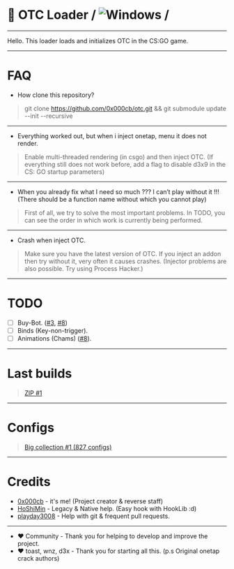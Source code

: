# 🔮 OTC Loader  / ![Windows](https://github.com/0x000cb/otc/workflows/Windows/badge.svg?branch=master&event=push) /

----------------------------------------------------

Hello. This loader loads and initializes OTC in the CS:GO game.

-----------------------------------------------------

# FAQ
  - How clone this repository?
  > git clone https://github.com/0x000cb/otc.git && git submodule update --init --recursive
  -----
 - Everything worked out, but when i inject onetap, menu it does not render.
 > Enable multi-threaded rendering (in csgo) and then inject OTC. (If everything still does not work before, add a flag to disable d3x9 in the CS: GO startup parameters)
  ------
  - When you already fix what I need so much ??? I can’t play without it !!! (There should be a function name without which you cannot play)
  > First of all, we try to solve the most important problems. In TODO, you can see the order in which work is currently being performed.
  ----
  - Crash when inject OTC.
   > Make sure you have the latest version of OTC. If you inject an addon then try without it, very often it causes crashes. (Injector problems are also possible. Try using Process Hacker.)

-----------------------------------------------------

 # TODO

  - [ ] Buy-Bot. ([#3](https://github.com/0x000cb/otc/issues/3), [#8](https://github.com/0x000cb/otc/issues/8))
  - [ ] Binds (Key-non-trigger).
  - [ ] Animations (Chams) ([#8](https://github.com/0x000cb/otc/issues/8)).
  
-----------------------------------------------------

# Last builds
  > [ZIP #1](https://github.com/0x000cb/otc/releases/download/1.0/OTC.zip)

------------------------------------------------------

# Configs
  > [Big collection #1 (827 configs)](https://yadi.sk/d/KZNcRdMSheLTfw)

------------------------------------------------------

# Credits

  * [0x000cb](https://github.com/0x000cb) - it's me! (Project creator & reverse staff)
  * [HoShiMin](https://github.com/HoShiMin) - Legacy & Native help. (Easy hook with HookLib :d)
  * [playday3008](https://github.com/playday3008) - Help with git & frequent pull requests.
  ------
  *  ♥ Community - Thank you for helping to develop and improve the project.
  *  ♥ toast, wnz, d3x - Thank you for starting all this. (p.s Original onetap crack authors)
